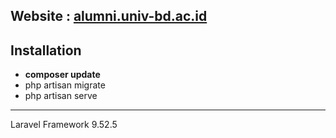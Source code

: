## Website : [alumni.univ-bd.ac.id](https://alumni.univ-bd.ac.id/)

## Installation

- **composer update**
- php artisan migrate
- php artisan serve
-----------------------
Laravel Framework 9.52.5
